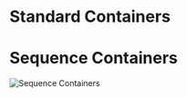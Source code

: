 # Standard Containers

# Sequence Containers

![Sequence Containers](https://ngte-superbed.oss-cn-beijing.aliyuncs.com/uPic/OZFlcGSWoZP6.png)
